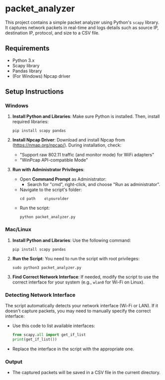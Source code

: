 # packet_analyzer

This project contains a simple packet analyzer using Python's `scapy` library. It captures network packets in real-time and logs details such as source IP, destination IP, protocol, and size to a CSV file.

## Requirements

- Python 3.x
- Scapy library
- Pandas library
- (For Windows) Npcap driver

## Setup Instructions

### Windows

1. **Install Python and Libraries**:
   Make sure Python is installed. Then, install required libraries:
   ```
   pip install scapy pandas
   ```

2. **Install Npcap Driver**:
   Download and install Npcap from (https://nmap.org/npcap/). During installation, check:
   - "Support raw 802.11 traffic (and monitor mode) for WiFi adapters"
   - "WinPcap API-compatible Mode"

3. **Run with Administrator Privileges**:
   - Open **Command Prompt** as Administrator:
     - Search for "cmd", right-click, and choose "Run as administrator".
   - Navigate to the script's folder:
     ```
     cd path	o\yourolder
     ```
   - Run the script:
     ```
     python packet_analyzer.py
     ```

### Mac/Linux

1. **Install Python and Libraries**:
   Use the following command:
   ```
   pip install scapy pandas
   ```

2. **Run the Script**:
   You need to run the script with root privileges:
   ```
   sudo python3 packet_analyzer.py
   ```

3. **Find Correct Network Interface**:
   If needed, modify the script to use the correct interface for your system (e.g., `wlan0` for Wi-Fi on Linux).

### Detecting Network Interface
The script automatically detects your network interface (Wi-Fi or LAN). If it doesn't capture packets, you may need to manually specify the correct interface:
- Use this code to list available interfaces:
  ```python
  from scapy.all import get_if_list
  print(get_if_list())
  ```
- Replace the interface in the script with the appropriate one.

### Output
- The captured packets will be saved in a CSV file in the current directory.
